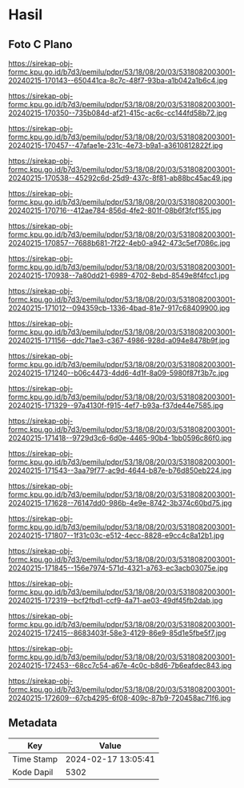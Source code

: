# Hasil

## Foto C Plano

https://sirekap-obj-formc.kpu.go.id/b7d3/pemilu/pdpr/53/18/08/20/03/5318082003001-20240215-170143--650441ca-8c7c-48f7-93ba-a1b042a1b6c4.jpg

https://sirekap-obj-formc.kpu.go.id/b7d3/pemilu/pdpr/53/18/08/20/03/5318082003001-20240215-170350--735b084d-af21-415c-ac6c-cc144fd58b72.jpg

https://sirekap-obj-formc.kpu.go.id/b7d3/pemilu/pdpr/53/18/08/20/03/5318082003001-20240215-170457--47afae1e-231c-4e73-b9a1-a3610812822f.jpg

https://sirekap-obj-formc.kpu.go.id/b7d3/pemilu/pdpr/53/18/08/20/03/5318082003001-20240215-170538--45292c6d-25d9-437c-8f81-ab88bc45ac49.jpg

https://sirekap-obj-formc.kpu.go.id/b7d3/pemilu/pdpr/53/18/08/20/03/5318082003001-20240215-170716--412ae784-856d-4fe2-801f-08b6f3fcf155.jpg

https://sirekap-obj-formc.kpu.go.id/b7d3/pemilu/pdpr/53/18/08/20/03/5318082003001-20240215-170857--7688b681-7f22-4eb0-a942-473c5ef7086c.jpg

https://sirekap-obj-formc.kpu.go.id/b7d3/pemilu/pdpr/53/18/08/20/03/5318082003001-20240215-170938--7a80dd21-6989-4702-8ebd-8549e8f4fcc1.jpg

https://sirekap-obj-formc.kpu.go.id/b7d3/pemilu/pdpr/53/18/08/20/03/5318082003001-20240215-171012--094359cb-1336-4bad-81e7-917c68409900.jpg

https://sirekap-obj-formc.kpu.go.id/b7d3/pemilu/pdpr/53/18/08/20/03/5318082003001-20240215-171156--ddc71ae3-c367-4986-928d-a094e8478b9f.jpg

https://sirekap-obj-formc.kpu.go.id/b7d3/pemilu/pdpr/53/18/08/20/03/5318082003001-20240215-171240--b06c4473-4dd6-4d1f-8a09-5980f87f3b7c.jpg

https://sirekap-obj-formc.kpu.go.id/b7d3/pemilu/pdpr/53/18/08/20/03/5318082003001-20240215-171329--97a4130f-f915-4ef7-b93a-f37de44e7585.jpg

https://sirekap-obj-formc.kpu.go.id/b7d3/pemilu/pdpr/53/18/08/20/03/5318082003001-20240215-171418--9729d3c6-6d0e-4465-90b4-1bb0596c86f0.jpg

https://sirekap-obj-formc.kpu.go.id/b7d3/pemilu/pdpr/53/18/08/20/03/5318082003001-20240215-171543--3aa79f77-ac9d-4644-b87e-b76d850eb224.jpg

https://sirekap-obj-formc.kpu.go.id/b7d3/pemilu/pdpr/53/18/08/20/03/5318082003001-20240215-171628--76147dd0-986b-4e9e-8742-3b374c60bd75.jpg

https://sirekap-obj-formc.kpu.go.id/b7d3/pemilu/pdpr/53/18/08/20/03/5318082003001-20240215-171807--1f31c03c-e512-4ecc-8828-e9cc4c8a12b1.jpg

https://sirekap-obj-formc.kpu.go.id/b7d3/pemilu/pdpr/53/18/08/20/03/5318082003001-20240215-171845--156e7974-571d-4321-a763-ec3acb03075e.jpg

https://sirekap-obj-formc.kpu.go.id/b7d3/pemilu/pdpr/53/18/08/20/03/5318082003001-20240215-172319--bcf2fbd1-ccf9-4a71-ae03-49df45fb2dab.jpg

https://sirekap-obj-formc.kpu.go.id/b7d3/pemilu/pdpr/53/18/08/20/03/5318082003001-20240215-172415--8683403f-58e3-4129-86e9-85d1e5fbe5f7.jpg

https://sirekap-obj-formc.kpu.go.id/b7d3/pemilu/pdpr/53/18/08/20/03/5318082003001-20240215-172453--68cc7c54-a67e-4c0c-b8d6-7b6eafdec843.jpg

https://sirekap-obj-formc.kpu.go.id/b7d3/pemilu/pdpr/53/18/08/20/03/5318082003001-20240215-172609--67cb4295-6f08-409c-87b9-720458ac71f6.jpg


## Metadata

| Key        | Value               |
| ---------- | ------------------- |
| Time Stamp | 2024-02-17 13:05:41 |
| Kode Dapil | 5302                |



